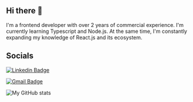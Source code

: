 ## Hi there 👋

I'm a frontend developer with over 2 years of commercial experience. I'm currently learning Typescript and Node.js. At the same time, I'm constantly expanding my knowledge of React.js and its ecosystem.

## Socials

[![Linkedin Badge](https://img.shields.io/badge/-LinkedIn-blue?style=flat-square&logo=Linkedin&logoColor=white&link=https://www.linkedin.com/in/s%C5%82awomir-kopaczewski-1474b315b/)](https://www.linkedin.com/in/s%C5%82awomir-kopaczewski-1474b315b/)

[![Gmail Badge](https://img.shields.io/badge/-Gmail-c14438?style=flat-square&logo=Gmail&logoColor=white&link=mailto:slawekkopaczewski@gmail.com)](mailto:slawekkopaczewski@gmail.com)

 <img align="left" alt="My GitHub stats" src="https://github-readme-stats.vercel.app/api?username=koopeek&count_private=true" />
